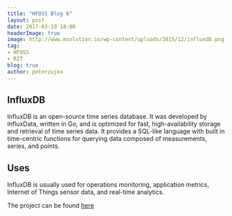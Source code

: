 ```yaml
---
title: "HFOSS Blog 6"
layout: post
date: 2017-03-19 18:00
headerImage: true
image: http://www.msolution.io/wp-content/uploads/2015/12/influxdb.png
tag:
- HFOSS
- RIT
blog: true
author: peterzujko
---
```


## InfluxDB
InfluxDB is an open-source time series database. It was developed by InfluxData, written in Go, and is optimized for fast, high-availability storage and retrieval of time series data. It provides a SQL-like language with built in time-centric functions for querying data composed of measurements, series, and points. 

## Uses
InfluxDB is usually used for operations monitoring, application metrics, Internet of Things sensor data, and real-time analytics. 


The project can be found [here](https://github.com/influxdata/influxdb)
